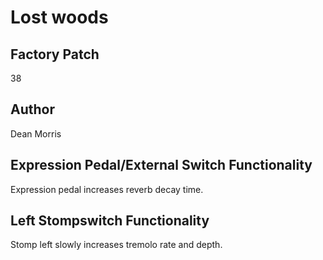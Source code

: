 



# Lost woods

## Factory Patch


38  

## Author


Dean Morris  

## Expression Pedal/External Switch Functionality


Expression pedal increases reverb decay time.  

## Left Stompswitch Functionality


Stomp left slowly increases tremolo rate and depth.